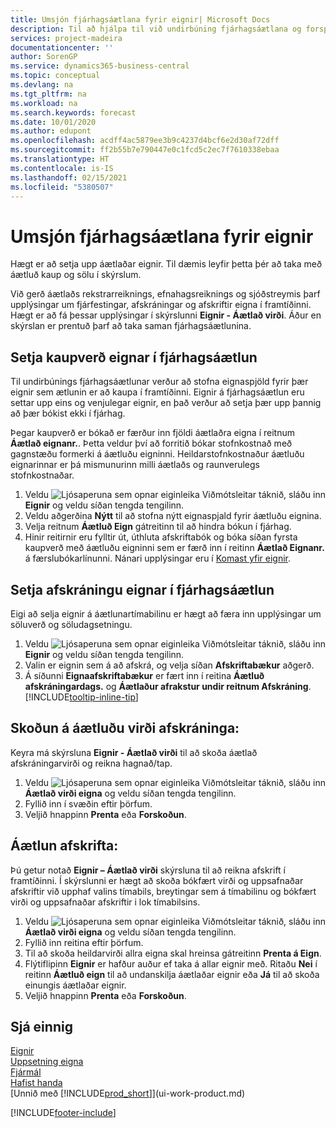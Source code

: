 ```yaml
---
title: Umsjón fjárhagsáætlana fyrir eignir| Microsoft Docs
description: Til að hjálpa til við undirbúning fjárhagsáætlana og forspáa, eru settar upp upplýsingar um fjárfestingar, afskráningar og afskriftir eigna í framtíðinni.
services: project-madeira
documentationcenter: ''
author: SorenGP
ms.service: dynamics365-business-central
ms.topic: conceptual
ms.devlang: na
ms.tgt_pltfrm: na
ms.workload: na
ms.search.keywords: forecast
ms.date: 10/01/2020
ms.author: edupont
ms.openlocfilehash: acdff4ac5879ee3b9c4237d4bcf6e2d30af72dff
ms.sourcegitcommit: ff2b55b7e790447e0c1fcd5c2ec7f7610338ebaa
ms.translationtype: HT
ms.contentlocale: is-IS
ms.lasthandoff: 02/15/2021
ms.locfileid: "5380507"
---
```

# <a name="manage-budgets-for-fixed-assets"></a>Umsjón fjárhagsáætlana fyrir eignir
Hægt er að setja upp áætlaðar eignir. Til dæmis leyfir þetta þér að taka með áætluð kaup og sölu í skýrslum.  

Við gerð áætlaðs rekstrarreiknings, efnahagsreiknings og sjóðstreymis þarf upplýsingar um fjárfestingar, afskráningar og afskriftir eigna í framtíðinni. Hægt er að fá þessar upplýsingar í skýrslunni **Eignir - Áætlað virði**. Áður en skýrslan er prentuð þarf að taka saman fjárhagsáætlunina.  

## <a name="to-budget-the-acquisition-cost-of-a-fixed-asset"></a>Setja kaupverð eignar í fjárhagsáætlun
Til undirbúnings fjárhagsáætlunar verður að stofna eignaspjöld fyrir þær eignir sem ætlunin er að kaupa í framtíðinni. Eignir á fjárhagsáætlun eru settar upp eins og venjulegar eignir, en það verður að setja þær upp þannig að þær bókist ekki í fjárhag.

Þegar kaupverð er bókað er færður inn fjöldi áætlaðra eigna í reitnum **Áætlað eignanr.**. Þetta veldur því að forritið bókar stofnkostnað með gagnstæðu formerki á áætluðu eigninni. Heildarstofnkostnaður áætluðu eignarinnar er þá mismunurinn milli áætlaðs og raunverulegs stofnkostnaðar.

1. Veldu ![Ljósaperuna sem opnar eiginleika Viðmótsleitar](media/ui-search/search_small.png "Segðu mér hvað þú vilt gera") táknið, sláðu inn **Eignir** og veldu síðan tengda tengilinn.
2. Veldu aðgerðina **Nýtt** til að stofna nýtt eignaspjald fyrir áætluðu eignina.
3. Velja reitnum **Áætluð Eign** gátreitinn til að hindra bókun í fjárhag.
4. Hinir reitirnir eru fylltir út, úthluta afskriftabók og bóka síðan fyrsta kaupverð með áætluðu eigninni sem er færð inn í reitinn **Áætlað Eignanr.** á færslubókarlínunni. Nánari upplýsingar eru í [Komast yfir eignir](fa-how-acquire.md).

## <a name="to-budget-the-disposal-of-a-fixed-asset"></a>Setja afskráningu eignar í fjárhagsáætlun
Eigi að selja eignir á áætlunartímabilinu er hægt að færa inn upplýsingar um söluverð og söludagsetningu.

1. Veldu ![Ljósaperuna sem opnar eiginleika Viðmótsleitar](media/ui-search/search_small.png "Segðu mér hvað þú vilt gera") táknið, sláðu inn **Eignir** og veldu síðan tengda tengilinn.
2. Valin er eignin sem á að afskrá, og velja síðan **Afskriftabækur** aðgerð.
3. Á síðunni **Eignaafskriftabækur** er fært inn í reitina **Áætluð afskráningardags.** og **Áætlaður afrakstur undir reitnum Afskráning**. [!INCLUDE[tooltip-inline-tip](includes/tooltip-inline-tip_md.md)]

## <a name="to-view-projected-disposal-values"></a>Skoðun á áætluðu virði afskráninga:
Keyra má skýrsluna **Eignir - Áætlað virði** til að skoða áætlað afskráningarvirði og reikna hagnað/tap.

1. Veldu ![Ljósaperuna sem opnar eiginleika Viðmótsleitar](media/ui-search/search_small.png "Segðu mér hvað þú vilt gera") táknið, sláðu inn **Áætlað virði eigna** og veldu síðan tengda tengilinn.
2. Fyllið inn í svæðin eftir þörfum.
3. Veljið hnappinn **Prenta** eða **Forskoðun**.

## <a name="to-budget-depreciation"></a>Áætlun afskrifta:
Þú getur notað **Eignir – Áætlað virði** skýrsluna til að reikna afskrift í framtíðinni. Í skýrslunni er hægt að skoða bókfært virði og uppsafnaðar afskriftir við upphaf valins tímabils, breytingar sem á tímabilinu og bókfært virði og uppsafnaðar afskriftir i lok tímabilsins.

1. Veldu ![Ljósaperuna sem opnar eiginleika Viðmótsleitar](media/ui-search/search_small.png "Segðu mér hvað þú vilt gera") táknið, sláðu inn **Áætlað virði eigna** og veldu síðan tengda tengilinn.
2. Fyllið inn reitina eftir þörfum.
3. Til að skoða heildarvirði allra eigna skal hreinsa gátreitinn **Prenta á Eign**.
4. Flýtiflipinn **Eignir** er hafður auður ef taka á allar eignir með. Ritaðu **Nei** í reitinn **Áætluð eign** til að undanskilja áætlaðar eignir eða **Já** til að skoða einungis áætlaðar eignir.
5. Veljið hnappinn **Prenta** eða **Forskoðun**.

## <a name="see-also"></a>Sjá einnig
[Eignir](fa-manage.md)  
[Uppsetning eigna](fa-setup.md)  
[Fjármál](finance.md)  
[Hafist handa](product-get-started.md)  
[Unnið með [!INCLUDE[prod_short](includes/prod_short.md)]](ui-work-product.md)


[!INCLUDE[footer-include](includes/footer-banner.md)]